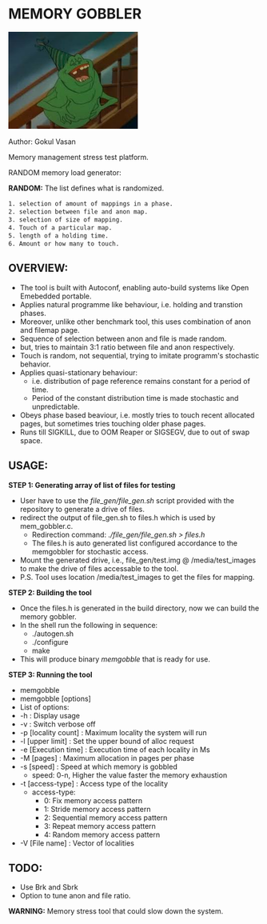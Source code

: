  MEMORY GOBBLER
===============

![picture alt](https://github.com/gokulvasan/MemoryManagementPhaseBasedStressTest/blob/master/MemoryGobbler.jpg "Memory gobbler")

Author: Gokul Vasan

Memory management stress test platform.

RANDOM memory load generator:

**RANDOM:** The list defines what is randomized.

	1. selection of amount of mappings in a phase. 
	2. selection between file and anon map.
	3. selection of size of mapping.
	4. Touch of a particular map.
	5. length of a holding time.
	6. Amount or how many to touch. 

OVERVIEW:
---------
* The tool is built with Autoconf, enabling auto-build systems like Open Emebedded portable.
* Applies natural programme like behaviour, i.e. holding and transtion phases.
* Moreover, unlike other benchmark tool, this uses combination of anon and filemap page.
* Sequence of selection between anon and file is made random.
* but, tries to maintain 3:1 ratio between file and anon respectively.
* Touch is random, not sequential, trying to imitate programm's stochastic behavior.
* Applies quasi-stationary behaviour:
	* i.e. distribution of page reference remains constant for a period of time.
	* Period of the constant distribution time is made stochastic and unpredictable.
* Obeys phase based beaviour, i.e. mostly tries to touch recent allocated pages, but sometimes
  tries touching older phase pages.
* Runs till SIGKILL, due to OOM Reaper or SIGSEGV, due to out of swap space.

USAGE:
------
**STEP 1: Generating array of list of files for testing**

* User have to use the *file_gen/file_gen.sh* script provided with the repository to generate a drive of files.
* redirect the output of file_gen.sh to files.h which is used by mem_gobbler.c. 
	* Redirection command: *./file_gen/file_gen.sh > files.h*
	* The files.h is auto generated list configured accordance to the memgobbler for stochastic access.
* Mount the generated drive, i.e., file_gen/test.img @ /media/test_images to make the drive of files accessable to the tool.
* P.S. Tool uses location /media/test_images to get the files for mapping.

**STEP 2: Building the tool**
* Once the files.h is generated in the build directory, now we can build the memory gobbler. 
* In the shell run the following in sequence:
	*  ./autogen.sh
	* ./configure
 	*  make
* This will produce binary *memgobble* that is ready for use.

**STEP 3: Running the tool**
* memgobble
* memgobble [options]
* List of options:
* -h                   : Display usage
* -v                   : Switch verbose off
* -p [locality count]  : Maximum locality the system will run
* -l [upper limit]     : Set the upper bound of alloc request
* -e [Execution time]  : Execution time of each locality in Ms
* -M [pages]           : Maximum allocation in pages per phase
* -s [speed]           : Speed at which memory is gobbled
	* speed: 0-n, Higher the value faster the memory exhaustion
* -t [access-type]     : Access type of the locality
	* access-type:
		* 0: Fix memory access pattern
		* 1: Stride memory access pattern
		* 2: Sequential memory access pattern
		* 3: Repeat memory access pattern
		* 4: Random memory access pattern
* -V [File name]       : Vector of localities

TODO:
-----
* Use Brk and Sbrk 
* Option to tune anon and file ratio.

**WARNING:** Memory stress tool that could slow down the system.
